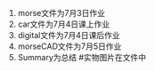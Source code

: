 1. morse文件为7月3日作业
2. car文件为7月4日课上作业
3. digital文件为7月4日课后作业
4. morseCAD文件为7月5日作业
5. Summary为总结
#实物图片在文件中
